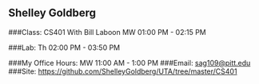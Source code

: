 ## Shelley Goldberg


###Class: CS401 With Bill Laboon MW 01:00 PM - 02:15 PM

###Lab: Th 02:00 PM - 03:50 PM

###My Office Hours: MW 11:00 AM - 1:00 PM
###Email: sag109@pitt.edu
###Site: https://github.com/ShelleyGoldberg/UTA/tree/master/CS401
